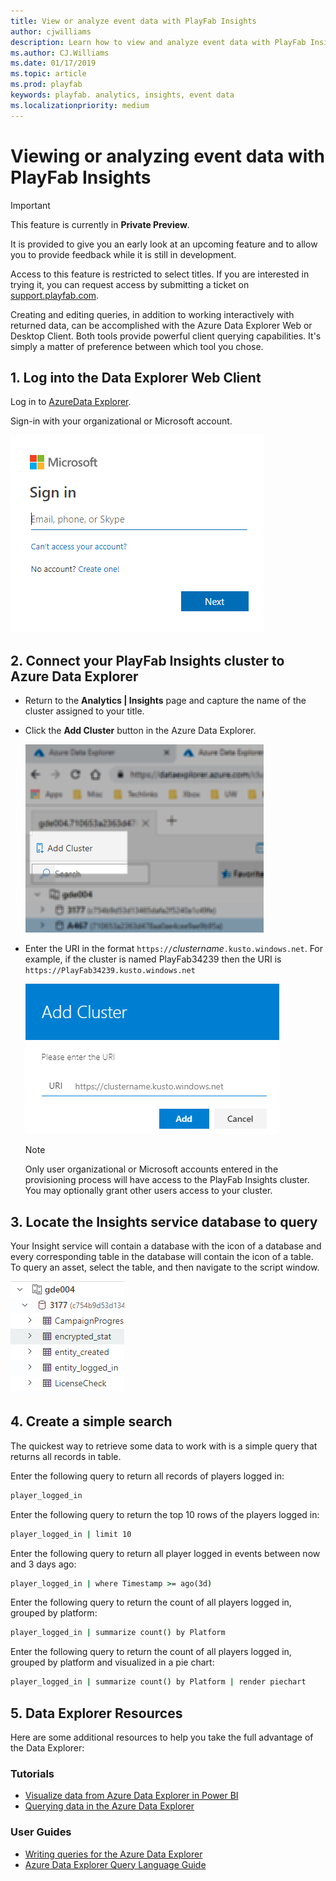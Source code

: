 ```yaml
---
title: View or analyze event data with PlayFab Insights
author: cjwilliams
description: Learn how to view and analyze event data with PlayFab Insights.
ms.author: CJ.Williams
ms.date: 01/17/2019
ms.topic: article
ms.prod: playfab
keywords: playfab. analytics, insights, event data
ms.localizationpriority: medium
---
```


# Viewing or analyzing event data with PlayFab Insights

> [!IMPORTANT]
> This feature is currently in **Private Preview**.  
>
> It is provided to give you an early look at an upcoming feature and to allow you to provide feedback while it is still in development.  
>
> Access to this feature is restricted to select titles. If you are interested in trying it, you can request access by submitting a ticket on [support.playfab.com](https://support.playfab.com/hc/en-us/requests/new).

Creating and editing queries, in addition to working interactively with returned data, can be accomplished with the Azure Data Explorer Web or Desktop Client. Both tools provide powerful client querying capabilities. It's simply a matter of preference between which tool you chose.

## 1. Log into the Data Explorer Web Client

Log in to [AzureData Explorer](https://dataexplorer.azure.com).

Sign-in with your organizational or Microsoft account.

![Image of sign in to Microsoft account](media/tutorials/dw-tutorial-sign-in.png)

## 2. Connect your PlayFab Insights cluster to Azure Data Explorer

* Return to the **Analytics | Insights** page and capture the name of the cluster assigned to your title.
* Click the **Add Cluster** button in the Azure Data Explorer.

   ![Image of adding a cluster](media/tutorials/dw-tutorial-add-cluster.png)

* Enter the URI in the format `https://`*clustername*`.kusto.windows.net`. For example, if the cluster is named PlayFab34239 then the URI is `https://PlayFab34239.kusto.windows.net`

   ![Image of adding a cluster part 2](media/tutorials/dw-tutorial-add-cluster-2.png)

   > [!NOTE]
   > Only user organizational or Microsoft accounts entered in the provisioning process will have access to the PlayFab Insights cluster. You may optionally grant other users access to your cluster.

## 3. Locate the Insights service database to query

Your Insight service will contain a database with the icon of a database and every corresponding table in the database will contain the icon of a table. To query an asset, select the table, and then navigate to the script window.

![Image of selecting a table in a database](media/tutorials/dw-tutorial-query-asset.png)

## 4. Create a simple search

The quickest way to retrieve some data to work with is a simple query that returns all records in table.

Enter the following query to return all records of players logged in:

```cmd
player_logged_in
```

Enter the following query to return the top 10 rows of the players logged in:

```cmd
player_logged_in | limit 10
```

Enter the following query to return all player logged in events between now and 3 days ago:

```cmd
player_logged_in | where Timestamp >= ago(3d)
```

Enter the following query to return the count of all players logged in, grouped by platform:

```cmd
player_logged_in | summarize count() by Platform
```

Enter the following query to return the count of all players logged in, grouped by platform and visualized in a pie chart:

```cmd
player_logged_in | summarize count() by Platform | render piechart
```

## 5. Data Explorer Resources

Here are some additional resources to help you take the full advantage of the Data Explorer:

### Tutorials

* [Visualize data from Azure Data Explorer in Power BI](https://docs.microsoft.com/en-us/azure/data-explorer/visualize-power-bi)
* [Querying data in the Azure Data Explorer](https://docs.microsoft.com/en-us/azure/data-explorer/web-query-data)

### User Guides

* [Writing queries for the Azure Data Explorer](https://docs.microsoft.com/en-us/azure/data-explorer/write-queries)
* [Azure Data Explorer Query Language Guide](https://docs.microsoft.com/en-us/azure/kusto/query/)
